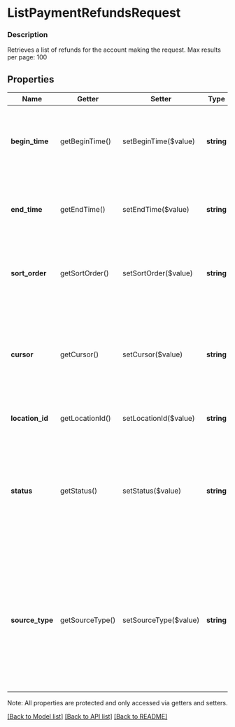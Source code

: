 # ListPaymentRefundsRequest

### Description

Retrieves a list of refunds for the account making the request.  Max results per page: 100

## Properties
Name | Getter | Setter | Type | Description | Notes
------------ | ------------- | ------------- | ------------- | ------------- | -------------
**begin_time** | getBeginTime() | setBeginTime($value) | **string** | Timestamp for the beginning of the requested reporting period, in RFC 3339 format.  Default: The current time minus one year. | [optional] 
**end_time** | getEndTime() | setEndTime($value) | **string** | Timestamp for the end of the requested reporting period, in RFC 3339 format.  Default: The current time. | [optional] 
**sort_order** | getSortOrder() | setSortOrder($value) | **string** | The order in which results are listed. - &#x60;ASC&#x60; - oldest to newest - &#x60;DESC&#x60; - newest to oldest (default). | [optional] 
**cursor** | getCursor() | setCursor($value) | **string** | A pagination cursor returned by a previous call to this endpoint. Provide this to retrieve the next set of results for the original query.  See [Pagination](https://developer.squareup.com/docs/basics/api101/pagination) for more information. | [optional] 
**location_id** | getLocationId() | setLocationId($value) | **string** | ID of location associated with payment. | [optional] 
**status** | getStatus() | setStatus($value) | **string** | If provided, only refunds with the given status are returned. For a list of refund status values, see &#x60;PaymentRefund&#x60;.  Default: If omitted refunds are returned regardless of status. | [optional] 
**source_type** | getSourceType() | setSourceType($value) | **string** | If provided, only refunds with the given source type are returned. - &#x60;CARD&#x60; - List refunds only for payments where card was specified as payment source.  Default: If omitted refunds are returned regardless of source type. | [optional] 

Note: All properties are protected and only accessed via getters and setters.

[[Back to Model list]](../../README.md#documentation-for-models) [[Back to API list]](../../README.md#documentation-for-api-endpoints) [[Back to README]](../../README.md)

